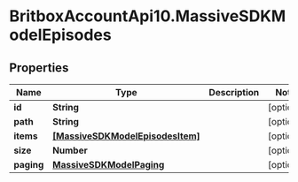 # BritboxAccountApi10.MassiveSDKModelEpisodes

## Properties
Name | Type | Description | Notes
------------ | ------------- | ------------- | -------------
**id** | **String** |  | [optional] 
**path** | **String** |  | [optional] 
**items** | [**[MassiveSDKModelEpisodesItem]**](MassiveSDKModelEpisodesItem.md) |  | [optional] 
**size** | **Number** |  | [optional] 
**paging** | [**MassiveSDKModelPaging**](MassiveSDKModelPaging.md) |  | [optional] 


